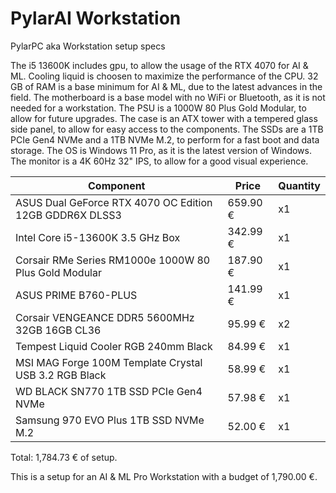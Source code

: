 # PylarAI Workstation
PylarPC aka Workstation setup specs

The i5 13600K includes gpu, to allow the usage of the RTX 4070 for AI & ML.
Cooling liquid is choosen to maximize the performance of the CPU.
32 GB of RAM is a base minimum for AI & ML, due to the latest advances in the field.
The motherboard is a base model with no WiFi or Bluetooth, as it is not needed for a workstation.
The PSU is a 1000W 80 Plus Gold Modular, to allow for future upgrades.
The case is an ATX tower with a tempered glass side panel, to allow for easy access to the components.
The SSDs are a 1TB PCIe Gen4 NVMe and a 1TB NVMe M.2, to perform for a fast boot and data storage.
The OS is Windows 11 Pro, as it is the latest version of Windows.
The monitor is a 4K 60Hz 32" IPS, to allow for a good visual experience.

Component | Price | Quantity
--- | --- | ---
ASUS Dual GeForce RTX 4070 OC Edition 12GB GDDR6X DLSS3 | 659.90 € | x1
Intel Core i5-13600K 3.5 GHz Box | 342.99 € | x1
Corsair RMe Series RM1000e 1000W 80 Plus Gold Modular | 187.90 € | x1
ASUS PRIME B760-PLUS | 141.99 € | x1
Corsair VENGEANCE DDR5 5600MHz 32GB 16GB CL36 | 95.99 € | x2
Tempest Liquid Cooler RGB 240mm Black | 84.99 € | x1
MSI MAG Forge 100M Template Crystal USB 3.2 RGB Black | 58.99 € | x1
WD BLACK SN770 1TB SSD PCIe Gen4 NVMe | 57.98 € | x1
Samsung 970 EVO Plus 1TB SSD NVMe M.2 | 52.00 € | x1

Total: 1,784.73 € of setup.

This is a setup for an AI & ML Pro Workstation with a budget of 1,790.00 €.
